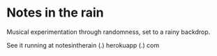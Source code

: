 # Notes in the rain

Musical experimentation through randomness, set to a rainy backdrop.

See it running at notesintherain (.) herokuapp (.) com
